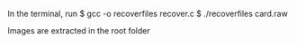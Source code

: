 In the terminal, run
$ gcc -o recoverfiles recover.c
$ ./recoverfiles card.raw

Images are extracted in the root folder